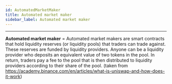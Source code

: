```yaml
---
id: AutomatedMarketMaker
title: Automated market maker
sidebar_label: Automated market maker
---
```


---

**Automated market maker** = Automated market makers are smart contracts that hold liquidity reserves (or liquidity pools) that traders can trade against. These reserves are funded by liquidity providers. Anyone can be a liquidity provider who deposits an equivalent value of two tokens in the pool. In return, traders pay a fee to the pool that is then distributed to liquidity providers according to their share of the pool. (taken from https://academy.binance.com/en/articles/what-is-uniswap-and-how-does-it-work)
